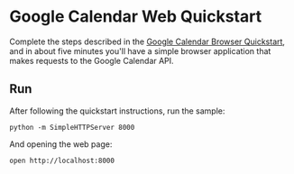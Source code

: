 # Google Calendar Web Quickstart

Complete the steps described in the [Google Calendar Browser Quickstart](
https://developers.google.com/calendar/quickstart/js), and in about five minutes
you'll have a simple browser application that makes requests to the Google
Calendar API.

## Run

After following the quickstart instructions, run the sample:

```
python -m SimpleHTTPServer 8000
```

And opening the web page:

```
open http://localhost:8000
```


